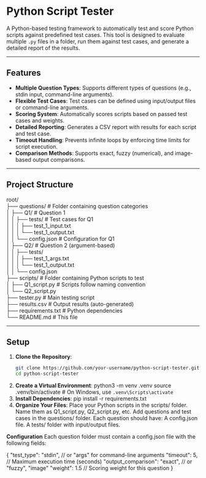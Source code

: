 # Python Script Tester

A Python-based testing framework to automatically test and score Python scripts against predefined test cases. This tool is designed to evaluate multiple `.py` files in a folder, run them against test cases, and generate a detailed report of the results.

---

## Features

- **Multiple Question Types**: Supports different types of questions (e.g., stdin input, command-line arguments).
- **Flexible Test Cases**: Test cases can be defined using input/output files or command-line arguments.
- **Scoring System**: Automatically scores scripts based on passed test cases and weights.
- **Detailed Reporting**: Generates a CSV report with results for each script and test case.
- **Timeout Handling**: Prevents infinite loops by enforcing time limits for script execution.
- **Comparison Methods**: Supports exact, fuzzy (numerical), and image-based output comparisons.

---

## Project Structure
root/  
├── questions/ # Folder containing question categories  
│ ├── Q1/ # Question 1  
│ │ ├── tests/ # Test cases for Q1  
│ │ │ ├── test_1_input.txt  
│ │ │ └── test_1_output.txt  
│ │ └── config.json # Configuration for Q1   
│ ├── Q2/ # Question 2 (argument-based)  
│ │ ├── tests/  
│ │ │ ├── test_1_args.txt  
│ │ │ └── test_1_output.txt  
│ │ └── config.json  
├── scripts/ # Folder containing Python scripts to test  
│ ├── Q1_script.py # Scripts follow naming convention  
│ └── Q2_script.py  
├── tester.py # Main testing script  
├── results.csv # Output results (auto-generated)  
├── requirements.txt # Python dependencies  
└── README.md # This file  
  
  
---

## Setup

1. **Clone the Repository**:
   ```bash
   git clone https://github.com/your-username/python-script-tester.git
   cd python-script-tester
2. **Create a Virtual Environment**:
    python3 -m venv .venv
    source .venv/bin/activate  # On Windows, use `.venv\Scripts\activate`
3. **Install Dependencies**:
    pip install -r requirements.txt
4. **Organize Your Files**:
    Place your Python scripts in the scripts/ folder. Name them as Q1_script.py, Q2_script.py, etc.
    Add questions and test cases in the questions/ folder. Each question should have:
    A config.json file.
    A tests/ folder with input/output files.


**Configuration**
Each question folder must contain a config.json file with the following fields:

{
  "test_type": "stdin",       // or "args" for command-line arguments
  "timeout": 5,               // Maximum execution time (seconds)
  "output_comparison": "exact", // or "fuzzy", "image"
  "weight": 1.5               // Scoring weight for this question
}

